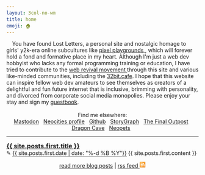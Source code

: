 ```yaml
---
layout: 3col-no-wm
title: home
emoji: 🏠
---
```


<article>
    <img class="theme-image" style="margin: 0 15px 5px 0;" align="left"/>
    You have found Lost Letters, a personal site and nostalgic homage to girls' y2k-era online subcultures like 
    <a target="_blank" href="https://zine.yesterweb.org/issue-00/index.php?page=8">
        pixel playgrounds
    </a>, which will forever hold a fond and formative place in my heart. Although I'm just a web dev hobbyist who lacks any formal programming training or education, I have tried to contribute to the 
    <a target="_blank" href="https://thoughts.melonking.net/guides/introduction-to-the-web-revival-1-what-is-the-web-revival">
        web revival movement
    </a> through this site and various like-minded communities, including the <a target="_blank" href="https://www.32bit.cafe">32bit.cafe</a>. I hope that this website can inspire fellow web dev amateurs to see themselves as creators of a delightful and fun future internet that is inclusive, brimming with personality, and divorced from corporate social media monopolies.
    Please enjoy your stay and sign my <a href="/guestbook/">guestbook</a>.
</article>
<div class="elsewhere-index" style="text-align: center;">
    <br>
    Find me elsewhere:
    <br>
    <a target="_blank" href="https://cutie.city/@lostletters" rel="me">Mastodon</a>&nbsp;&nbsp;
    <a target="_blank" href="https://neocities.org/site/lostletters">Neocities profile</a>&nbsp;&nbsp;
    <a target="_blank" href="https://github.com/toritried/lostletters">Github</a>&nbsp;&nbsp;
    <a target="_blank" href="https://app.thestorygraph.com/profile/lostletters" rel="me">StoryGraph</a>&nbsp;&nbsp;
    <a target="_blank" href="https://finaloutpost.net/visit/lostletters" rel="me">The Final Outpost</a>&nbsp;&nbsp;
    <a target="_blank" href="https://dragcave.net/user/lostletters" rel="me">Dragon Cave</a>&nbsp;&nbsp;
    <a target="_blank" href="https://neopets.com/userlookup.phtml?user=waterfish57" rel="me">Neopets</a>&nbsp;&nbsp;
</div>
<hr>
<img class="theme-stamp" align="right" style="margin: 10px 20px;">
<a href="{{ site.posts.first.url }}"><text style="font-size: 1.17em; font-weight: bold;">{{ site.posts.first.title }}</text></a>
<br>
&#x270E; <text style="border-bottom: 1px dotted;">{{ site.posts.first.date | date: "%-d %B %Y"}}</text>
{{ site.posts.first.content }}
<p style="text-align: center;">
    <a href="/blog.html">read more blog posts</a> | 
    <a target="_blank" href="https://lostletters.neocities.org/feed.xml">rss feed 
        <img src="/graphics/layout/v1_laceletter/feed.gif" width="16px" title="RSS feed" style="cursor: pointer;"/>
    </a>
</p>
